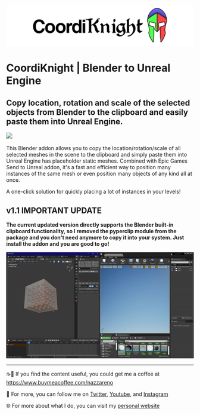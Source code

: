 <a>![](pics/CoordiKnight_logotype_onWhite.jpg)</a>

# CoordiKnight | Blender to Unreal Engine
## Copy location, rotation and scale of the selected objects from Blender to the clipboard and easily paste them into Unreal Engine.

<a>![](pics/Transform2UE_01_600px.gif)</a>

This Blender addon allows you to copy the location/rotation/scale of all selected meshes in the scene to the clipboard and simply paste them into Unreal Engine has placeholder static meshes. Combined with Epic Games Send to Unreal addon, it's a fast and efficient way to position many instances of the same mesh or even position many objects of any kind all at once.

A one-click solution for quickly placing a lot of instances in your levels!


## v1.1 IMPORTANT UPDATE
**The current updated version directly supports the Blender built-in clipboard functionality, so I removed the pyperclip module from the package and you don't need anymore to copy it into your system.
Just install the addon and you are good to go!**

<a>![](pics/Transform2UE_02_600px.gif)</a>

---
☕🤎 If you find the content useful, you could get me a coffee at https://www.buymeacoffee.com/nazzareno

🙏 For more, you can follow me on <a href="https://twitter.com/nazzagnl">Twitter</a>, <a href="http://www.youtube.com/c/NazzarenoGiannelliCG">Youtube</a>, and <a href="https://www.instagram.com/nazzarenogiannelli">Instagram</a>

:globe_with_meridians: For more about what I do, you can visit my [personal website](https://www.nazzarenogiannelli.com/)
